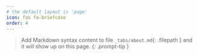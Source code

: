 ```yaml
---
# the default layout is 'page'
icon: fas fa-briefcase
order: 4
---
```


> Add Markdown syntax content to file `_tabs/about.md`{: .filepath } and it will show up on this page.
{: .prompt-tip }

